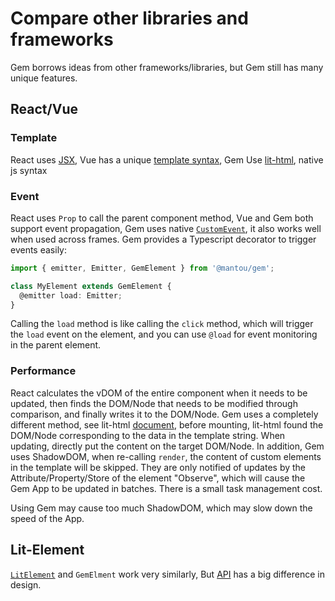 # Compare other libraries and frameworks

Gem borrows ideas from other frameworks/libraries, but Gem still has many unique features.

## React/Vue

### Template

React uses [JSX](https://reactjs.org/docs/introducing-jsx.html), Vue has a unique [template syntax](https://vuejs.org/v2/guide/syntax.html), Gem Use [lit-html](https://github.com/Polymer/lit-html), native js syntax

### Event

React uses `Prop` to call the parent component method, Vue and Gem both support event propagation, Gem uses native [`CustomEvent`](https://developer.mozilla.org/en-US/docs/Web/API/CustomEvent/CustomEvent), it also works well when used across frames. Gem provides a Typescript decorator to trigger events easily:

```ts
import { emitter, Emitter, GemElement } from '@mantou/gem';

class MyElement extends GemElement {
  @emitter load: Emitter;
}
```

Calling the `load` method is like calling the `click` method, which will trigger the `load` event on the element, and you can use `@load` for event monitoring in the parent element.

### Performance

React calculates the vDOM of the entire component when it needs to be updated, then finds the DOM/Node that needs to be modified through comparison, and finally writes it to the DOM/Node. Gem uses a completely different method, see lit-html [document](https://github.com/Polymer/lit-html/wiki/How-it-Works), before mounting, lit-html found the DOM/Node corresponding to the data in the template string. When updating, directly put the content on the target DOM/Node. In addition, Gem uses ShadowDOM, when re-calling `render`, the content of custom elements in the template will be skipped. They are only notified of updates by the Attribute/Property/Store of the element "Observe", which will cause the Gem App to be updated in batches. There is a small task management cost.

Using Gem may cause too much ShadowDOM, which may slow down the speed of the App.

## Lit-Element

[`LitElement`](https://lit-element.polymer-project.org/) and `GemElment` work very similarly,
But [API](../002-API/) has a big difference in design.
